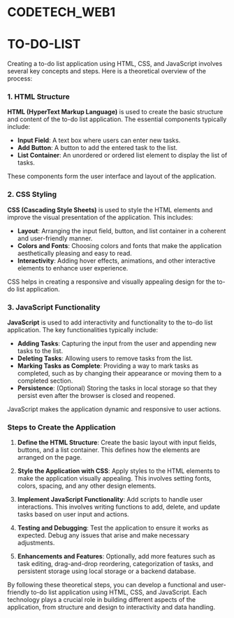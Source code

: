 # CODETECH_WEB1
# TO-DO-LIST
Creating a to-do list application using HTML, CSS, and JavaScript involves several key concepts and steps. Here is a theoretical overview of the process:

### 1. HTML Structure

**HTML (HyperText Markup Language)** is used to create the basic structure and content of the to-do list application. The essential components typically include:

- **Input Field**: A text box where users can enter new tasks.
- **Add Button**: A button to add the entered task to the list.
- **List Container**: An unordered or ordered list element to display the list of tasks.

These components form the user interface and layout of the application.

### 2. CSS Styling

**CSS (Cascading Style Sheets)** is used to style the HTML elements and improve the visual presentation of the application. This includes:

- **Layout**: Arranging the input field, button, and list container in a coherent and user-friendly manner.
- **Colors and Fonts**: Choosing colors and fonts that make the application aesthetically pleasing and easy to read.
- **Interactivity**: Adding hover effects, animations, and other interactive elements to enhance user experience.

CSS helps in creating a responsive and visually appealing design for the to-do list application.

### 3. JavaScript Functionality

**JavaScript** is used to add interactivity and functionality to the to-do list application. The key functionalities typically include:

- **Adding Tasks**: Capturing the input from the user and appending new tasks to the list.
- **Deleting Tasks**: Allowing users to remove tasks from the list.
- **Marking Tasks as Complete**: Providing a way to mark tasks as completed, such as by changing their appearance or moving them to a completed section.
- **Persistence**: (Optional) Storing the tasks in local storage so that they persist even after the browser is closed and reopened.

JavaScript makes the application dynamic and responsive to user actions.

### Steps to Create the Application

1. **Define the HTML Structure**: Create the basic layout with input fields, buttons, and a list container. This defines how the elements are arranged on the page.

2. **Style the Application with CSS**: Apply styles to the HTML elements to make the application visually appealing. This involves setting fonts, colors, spacing, and any other design elements.

3. **Implement JavaScript Functionality**: Add scripts to handle user interactions. This involves writing functions to add, delete, and update tasks based on user input and actions.

4. **Testing and Debugging**: Test the application to ensure it works as expected. Debug any issues that arise and make necessary adjustments.

5. **Enhancements and Features**: Optionally, add more features such as task editing, drag-and-drop reordering, categorization of tasks, and persistent storage using local storage or a backend database.

By following these theoretical steps, you can develop a functional and user-friendly to-do list application using HTML, CSS, and JavaScript. Each technology plays a crucial role in building different aspects of the application, from structure and design to interactivity and data handling.
